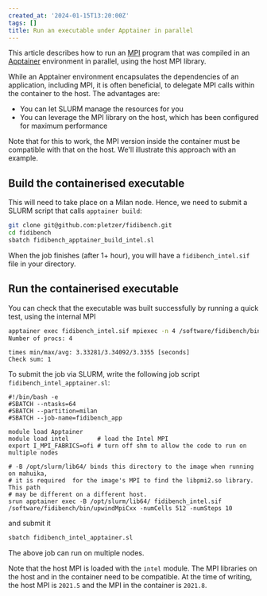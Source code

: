 ```yaml
---
created_at: '2024-01-15T13:20:00Z'
tags: []
title: Run an executable under Apptainer in parallel
---
```


This article describes how to run an [MPI](https://en.wikipedia.org/wiki/Message_Passing_Interface) program that was compiled in an [Apptainer](https://apptainer.org/) environment in parallel, using the host MPI library.

While an Apptainer environment encapsulates the dependencies of an application, including MPI, it is often beneficial, to delegate MPI calls within the container to the host. The advantages are:

- You can let SLURM manage the resources for you
- You can leverage the MPI library on the host, which has been configured for maximum performance

 Note that for this to work, the MPI version inside the container must be compatible with that on the host. We'll illustrate this approach
 with an example.

## Build the containerised executable

 This will need to take place on a Milan node. Hence, we need to submit a SLURM script that calls `apptainer build`:

```sh
git clone git@github.com:pletzer/fidibench.git
cd fidibench
sbatch fidibench_apptainer_build_intel.sl
```

When the job finishes (after 1+ hour), you will have a `fidibench_intel.sif` file in your directory.

## Run the containerised executable

You can check that the executable was built successfully by running a quick test, using the internal MPI

```sh
apptainer exec fidibench_intel.sif mpiexec -n 4 /software/fidibench/bin/upwindMpiCxx -numCells 128 -numSteps 10
Number of procs: 4
```

```out
times min/max/avg: 3.33281/3.34092/3.3355 [seconds]
Check sum: 1
```

To submit the job via SLURM, write the following job script `fidibench_intel_apptainer.sl`:

```sl
#!/bin/bash -e
#SBATCH --ntasks=64
#SBATCH --partition=milan
#SBATCH --job-name=fidibench_app

module load Apptainer
module load intel        # load the Intel MPI
export I_MPI_FABRICS=ofi # turn off shm to allow the code to run on multiple nodes

# -B /opt/slurm/lib64/ binds this directory to the image when running on mahuika, 
# it is required  for the image's MPI to find the libpmi2.so library. This path
# may be different on a different host.
srun apptainer exec -B /opt/slurm/lib64/ fidibench_intel.sif /software/fidibench/bin/upwindMpiCxx -numCells 512 -numSteps 10
```

and submit it

```sh
sbatch fidibench_intel_apptainer.sl
```

The above job can run on multiple nodes.

Note that the host MPI is loaded with the `intel` module. The MPI libraries on the host and in the
container need to be compatible. At the time of writing, the host MPI is `2021.5` and the MPI in the container is `2021.8`.
